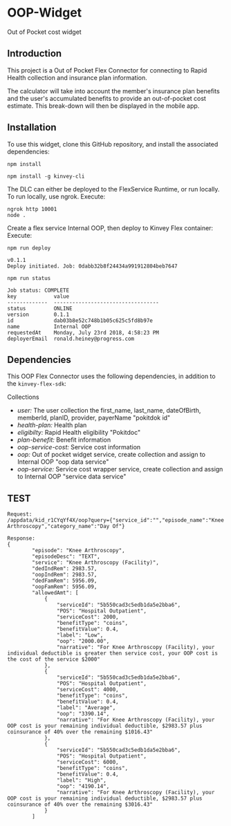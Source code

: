 # OOP-Widget
Out of Pocket cost widget
## Introduction

This project is a Out of Pocket Flex Connector for connecting to Rapid Health collection and insurance plan information.

The calculator will take into account the member's insurance plan benefits and the user's accumulated benefits to provide an out-of-pocket cost estimate. This break-down will then be displayed in the mobile app.


## Installation

To use this widget, clone this GitHub repository, and install the associated dependencies:

```npm install```

```npm install -g kinvey-cli```

The DLC can either be deployed to the FlexService Runtime, or run locally.  To run locally, use ngrok.
Execute:

```
ngrok http 10001
node .
```

Create a flex service Internal OOP, then deploy to Kinvey Flex container:
  Execute:

```
npm run deploy

v0.1.1
Deploy initiated. Job: 0dabb32b8f24434a991912804beb7647

npm run status

Job status: COMPLETE
key            value                             
-------------  ----------------------------------
status         ONLINE                            
version        0.1.1                             
id             dab03b8e52c748b1b05c625c5fd8b97e  
name           Internal OOP                      
requestedAt    Monday, July 23rd 2018, 4:58:23 PM
deployerEmail  ronald.heiney@progress.com        
```
## Dependencies

This OOP Flex Connector uses the following dependencies, in addition to the `kinvey-flex-sdk`:

Collections

* *user:* The user collection the first_name, last_name, dateOfBirth, memberId, planID, provider, payerName "pokitdok id"
* *health-plan:* Health plan 
* *eligibilty:* Rapid Health eligibility "Pokitdoc"
* *plan-benefit:* Benefit information
* *oop-service-cost:* Service cost information
* *oop:* Out of pocket widget service, create collection and assign to Internal OOP "oop data service" 
* *oop-service:* Service cost wrapper service, create collection and assign to Internal OOP "service data service"

## TEST
```
Request:
/appdata/kid_r1CYqYf4X/oop?query={"service_id":"","episode_name":"Knee Arthroscopy","category_name":"Day Of"}

Response:
{
        "episode": "Knee Arthroscopy",
        "episodeDesc": "TEXT",
        "service": "Knee Arthroscopy (Facility)",
        "dedIndRem": 2983.57,
        "oopIndRem": 2983.57,
        "dedFamRem": 5956.09,
        "oopFamRem": 5956.09,
        "allowedAmt": [
            {
                "serviceId": "5b550cad3c5edb1da5e2bba6",
                "POS": "Hospital Outpatient",
                "serviceCost": 2000,
                "benefitType": "coins",
                "benefitValue": 0.4,
                "label": "Low",
                "oop": "2000.00",
                "narrative": "For Knee Arthroscopy (Facility), your individual deductible is greater then service cost, your OOP cost is the cost of the service $2000"
            },
            {
                "serviceId": "5b550cad3c5edb1da5e2bba6",
                "POS": "Hospital Outpatient",
                "serviceCost": 4000,
                "benefitType": "coins",
                "benefitValue": 0.4,
                "label": "Average",
                "oop": "3390.14",
                "narrative": "For Knee Arthroscopy (Facility), your OOP cost is your remaining individual deductible, $2983.57 plus coinsurance of 40% over the remaining $1016.43"
            },
            {
                "serviceId": "5b550cad3c5edb1da5e2bba6",
                "POS": "Hospital Outpatient",
                "serviceCost": 6000,
                "benefitType": "coins",
                "benefitValue": 0.4,
                "label": "High",
                "oop": "4190.14",
                "narrative": "For Knee Arthroscopy (Facility), your OOP cost is your remaining individual deductible, $2983.57 plus coinsurance of 40% over the remaining $3016.43"
            }
        ]
```
